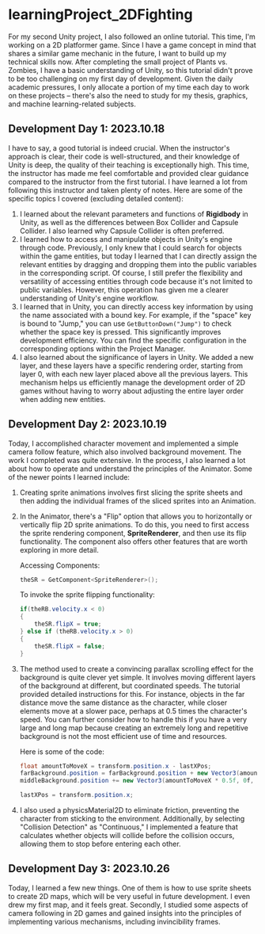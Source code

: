 # learningProject_2DFighting

For my second Unity project, I also followed an online tutorial. This time, I'm working on a 2D platformer game. Since I have a game concept in mind that shares a similar game mechanic in the future, I want to build up my technical skills now. After completing the small project of Plants vs. Zombies, I have a basic understanding of Unity, so this tutorial didn't prove to be too challenging on my first day of development. Given the daily academic pressures, I only allocate a portion of my time each day to work on these projects – there's also the need to study for my thesis, graphics, and machine learning-related subjects.

## Development Day 1: 2023.10.18

I have to say, a good tutorial is indeed crucial. When the instructor's approach is clear, their code is well-structured, and their knowledge of Unity is deep, the quality of their teaching is exceptionally high. This time, the instructor has made me feel comfortable and provided clear guidance compared to the instructor from the first tutorial. I have learned a lot from following this instructor and taken plenty of notes. Here are some of the specific topics I covered (excluding detailed content):

1. I learned about the relevant parameters and functions of **Rigidbody** in Unity, as well as the differences between Box Collider and Capsule Collider. I also learned why Capsule Collider is often preferred.
1. I learned how to access and manipulate objects in Unity's engine through code. Previously, I only knew that I could search for objects within the game entities, but today I learned that I can directly assign the relevant entities by dragging and dropping them into the public variables in the corresponding script. Of course, I still prefer the flexibility and versatility of accessing entities through code because it's not limited to public variables. However, this operation has given me a clearer understanding of Unity's engine workflow.
1. I learned that in Unity, you can directly access key information by using the name associated with a bound key. For example, if the "space" key is bound to "Jump," you can use `GetButtonDown("Jump")` to check whether the space key is pressed. This significantly improves development efficiency. You can find the specific configuration in the corresponding options within the Project Manager.
1. I also learned about the significance of layers in Unity. We added a new layer, and these layers have a specific rendering order, starting from layer 0, with each new layer placed above all the previous layers. This mechanism helps us efficiently manage the development order of 2D games without having to worry about adjusting the entire layer order when adding new entities.



## Development Day 2: 2023.10.19

Today, I accomplished character movement and implemented a simple camera follow feature, which also involved background movement. The work I completed was quite extensive. In the process, I also learned a lot about how to operate and understand the principles of the Animator. Some of the newer points I learned include:

1. Creating sprite animations involves first slicing the sprite sheets and then adding the individual frames of the sliced sprites into an Animation.

2. In the Animator, there's a "Flip" option that allows you to horizontally or vertically flip 2D sprite animations. To do this, you need to first access the sprite rendering component, **SpriteRenderer**, and then use its flip functionality. The component also offers other features that are worth exploring in more detail.

   Accessing Components: 

   ```c#
   theSR = GetComponent<SpriteRenderer>();
   ```

   To invoke the sprite flipping functionality:

   ```C#
   if(theRB.velocity.x < 0) 
   {
       theSR.flipX = true;
   } else if (theRB.velocity.x > 0)
   {
       theSR.flipX = false;
   }
   ```

3. The method used to create a convincing parallax scrolling effect for the background is quite clever yet simple. It involves moving different layers of the background at different, but coordinated speeds. The tutorial provided detailed instructions for this. For instance, objects in the far distance move the same distance as the character, while closer elements move at a slower pace, perhaps at 0.5 times the character's speed. You can further consider how to handle this if you have a very large and long map because creating an extremely long and repetitive background is not the most efficient use of time and resources.

   Here is some of the code:

   ```c#
   float amountToMoveX = transform.position.x - lastXPos;
   farBackground.position = farBackground.position + new Vector3(amountToMoveX,0f,0f);
   middleBackground.position += new Vector3(amountToMoveX * 0.5f, 0f, 0f);
   
   lastXPos = transform.position.x;
   ```

4. I also used a physicsMaterial2D to eliminate friction, preventing the character from sticking to the environment. Additionally, by selecting "Collision Detection" as "Continuous," I implemented a feature that calculates whether objects will collide before the collision occurs, allowing them to stop before entering each other.

## Development Day 3: 2023.10.26

Today, I learned a few new things. One of them is how to use sprite sheets to create 2D maps, which will be very useful in future development. I even drew my first map, and it feels great. Secondly, I studied some aspects of camera following in 2D games and gained insights into the principles of implementing various mechanisms, including invincibility frames.
